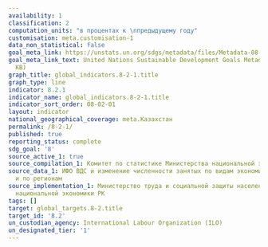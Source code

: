```yaml
---
availability: 1
classification: 2
computation_units: "в процентах к \nпредыдущему году"
customisation: meta.customisation-1
data_non_statistical: false
goal_meta_link: https://unstats.un.org/sdgs/metadata/files/Metadata-08-02-01.pdf
goal_meta_link_text: United Nations Sustainable Development Goals Metadata (PDF 384
  KB)
graph_title: global_indicators.8-2-1.title
graph_type: line
indicator: 8.2.1
indicator_name: global_indicators.8-2-1.title
indicator_sort_order: 08-02-01
layout: indicator
national_geographical_coverage: meta.Казахстан
permalink: /8-2-1/
published: true
reporting_status: complete
sdg_goal: '8'
source_active_1: true
source_compilation_1: Комитет по статистике Министерства национальной экономики РК
source_data_1: ИФО ВДС и изменение численности занятых по видам экономической деятельности
  и по регионам
source_implementation_1: Министерство труда и социальной защиты населения РК, Министерство
  национальной экономики РК
tags: []
target: global_targets.8-2.title
target_id: '8.2'
un_custodian_agency: International Labour Organization (ILO)
un_designated_tier: '1'
---
```

